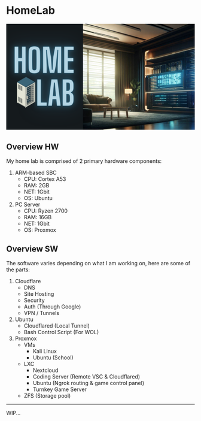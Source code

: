 # HomeLab

![Cover](HomeLab.png)

## Overview HW

My home lab is comprised of 2 primary hardware components:

1. ARM-based SBC
    - CPU: Cortex A53
    - RAM: 2GB
    - NET: 1Gbit
    - OS: Ubuntu
2. PC Server
    - CPU: Ryzen 2700
    - RAM: 16GB
    - NET: 1Gbit
    - OS: Proxmox

## Overview SW

The software varies depending on what I am working on, here are some of the parts:

1. Cloudflare
    - DNS
    - Site Hosting
    - Security
    - Auth (Through Google)
    - VPN / Tunnels
2. Ubuntu
    - Cloudflared (Local Tunnel)
    - Bash Control Script (For WOL)
3. Proxmox
    - VMs
        - Kali Linux
        - Ubuntu (School)
    - LXC
        - Nextcloud
        - Coding Server (Remote VSC & Cloudflared)
        - Ubuntu (Ngrok routing & game control panel)
        - Turnkey Game Server
    - ZFS (Storage pool)

---

WIP...
